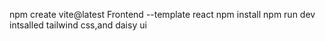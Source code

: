  npm create vite@latest Frontend --template react
 npm install
 npm run dev
 intsalled tailwind css,and daisy ui
 
